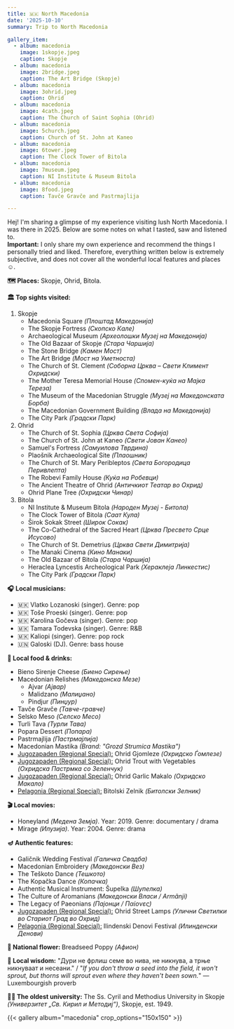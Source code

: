 ```yaml
---
title: 🇲🇰 North Macedonia
date: '2025-10-10'
summary: Trip to North Macedonia

gallery_item:
  - album: macedonia
    image: 1skopje.jpeg
    caption: Skopje
  - album: macedonia
    image: 2bridge.jpeg
    caption: The Art Bridge (Skopje)
  - album: macedonia
    image: 3ohrid.jpeg
    caption: Ohrid
  - album: macedonia
    image: 4cath.jpeg
    caption: The Church of Saint Sophia (Ohrid)
  - album: macedonia
    image: 5church.jpeg
    caption: Church of St. John at Kaneo
  - album: macedonia
    image: 6tower.jpeg
    caption: The Clock Tower of Bitola
  - album: macedonia
    image: 7museum.jpeg
    caption: NI Institute & Museum Bitola
  - album: macedonia
    image: 8food.jpeg
    caption: Tavče Gravče and Pastrmajlija

---
```

Hej! I'm sharing a glimpse of my experience visiting lush North Macedonia. I was there in 2025. Below are some notes on what I tasted, saw and listened to.<br>
<b>Important:</b> I only share my own experience and recommend the things I personally tried and liked. Therefore, everything written below is extremely subjective, and does not cover all the wonderful local features and places ☺️.

<b>🗺 Places:</b> Skopje, Ohrid, Bitola.<br>

<b>🏛 Top sights visited: </b>
1. Skopje
    - Macedonia Square <i>(Плоштад Македонија)</i>
    - The Skopje Fortress <i>(Скопско Кале)</i>
    - Archaeological Museum <i>(Археолошки Музеј на Македонија)</i>
    - The Old Bazaar of Skopje <i>(Стара Чаршија)</i>
    - The Stone Bridge <i>(Камен Мост)</i>
    - The Art Bridge <i>(Мост на Уметноста)</i>
    - The Church of St. Clement <i>(Соборна Црква – Свети Климент Охридски)</i>
    - The Mother Teresa Memorial House <i>(Спомен-куќа на Мајка Тереза)</i>
    - The Museum of the Macedonian Struggle <i>(Музеј на Македонската Борба)</i>
    - The Macedonian Government Building <i>(Влада на Македонија)</i>
    - The City Park <i>(Градски Парк)</i>
2. Ohrid
    - The Church of St. Sophia <i>(Црква Света Софија)</i>
    - The Church of St. John at Kaneo <i>(Свети Јован Канео)</i>
    - Samuel's Fortress <i>(Самуилова Тврдина)</i>
    - Plaošnik Archaeological Site <i>(Плаошник)</i>
    - The Church of St. Mary Peribleptos <i>(Света Богородица Перивлепта)</i>
    - The Robevi Family House <i>(Куќа на Робевци)</i>
    - The Ancient Theatre of Ohrid <i>(Античкиот Театар во Охрид)</i>
    - Ohrid Plane Tree <i>(Охридски Чинар)</i>
3. Bitola
    - NI Institute & Museum Bitola <i>(Народен Музеј - Битола)</i>
    - The Clock Tower of Bitola <i>(Саат Кула)</i>
    - Širok Sokak Street <i>(Широк Сокак)</i>
    - The Co-Cathedral of the Sacred Heart <i>(Црква Пресвето Срце Исусово)</i>
    - The Church of St. Demetrius <i>(Црква Свети Димитрија)</i>
    - The Manaki Cinema <i>(Кино Манаки)</i>
    - The Old Bazaar of Bitola <i>(Стара Чаршија)</i>
    - Heraclea Lyncestis Archeological Park <i>(Хераклеја Линкестис)</i>
    - The City Park <i>(Градски Парк)</i>


<b>🎧 Local musicians: </b>
- 🇲🇰 Vlatko Lozanoski (singer). Genre: pop
- 🇲🇰 Toše Proeski (singer). Genre: pop 
- 🇲🇰 Karolina Gočeva (singer). Genre: pop
- 🇲🇰 Tamara Todevska (singer). Genre: R&B
- 🇲🇰 Kaliopi (singer). Genre: pop rock
- 🇺🇳 Galoski (DJ). Genre: bass house


<b>🥘 Local food & drinks: </b>
- Bieno Sirenje Cheese <i>(Биено Сирење)</i>
- Macedonian Relishes <i>(Македонска Мезе)</i>
  - Ajvar <i>(Ајвар)</i>
  - Malidzano <i>(Малиџано)</i>
  - Pindjur <i>(Пинџур)</i>
- Tavče Gravče <i>(Тавче-гравче)</i>
- Selsko Meso <i>(Селско Месо)</i>
- Turli Tava <i>(Турли Тава)</i>
- Popara Dessert <i>(Попара)</i>
- Pastrmajlija <i>(Пастрмајлија)</i>
- Macedonian Mastika <i>(Brand: "Grozd Strumica Mastika")</i>
- <u>Jugozapaden (Regional Special):</u> Ohrid Gjomleze <i>(Охридско Ѓомлезе)</i>
- <u>Jugozapaden (Regional Special):</u> Ohrid Trout with Vegetables <i>(Охридска Пастрмка со Зеленчук)</i>
- <u>Jugozapaden (Regional Special):</u> Ohrid Garlic Makalo <i>(Охридско Макало)</i>
- <u>Pelagonia (Regional Special):</u> Bitolski Zelnik <i>(Битолски Зелник)</i>


<b>🎬 Local movies:</b>
- Honeyland <i>(Медена Земја)</i>. Year: 2019. Genre: documentary / drama
- Mirage <i>(Илузија)</i>. Year: 2004. Genre: drama


<b>🪔 Authentic features:</b>
- Galičnik Wedding Festival <i>(Галичка Свадба)</i>
- Macedonian Embroidery <i>(Македонски Вез)</i>
- The Teškoto Dance <i>(Тешкото)</i>
- The Kopačka Dance <i>(Копачка)</i>
- Authentic Musical Instrument: Šupelka <i>(Шупелка)</i> 
- The Culture of Aromanians <i>(Македонски Власи / Armãnji)</i>
- The Legacy of Paeonians <i>(Пајонци / Παίονες)</i> 
- <u>Jugozapaden (Regional Special):</u> Ohrid Street Lamps <i>(Улични Светилки во Стариот Град во Охрид)</i>
- <u>Pelagonia (Regional Special):</u> Ilindenski Denovi Festival <i>(Илинденски Денови)</i>


<b>💐 National flower: </b> Breadseed Poppy <i>(Афион)</i>


<b>🦉 Local wisdom:</b> "Дури не фрлиш семе во нива, не никнува, а трње никнуваат и несеани." / "<i>If you don't throw a seed into the field, it won't sprout, but thorns will sprout even where they haven't been sown.</i>" — Luxembourgish proverb


<b>👨‍🎓 The oldest university:</b> The Ss. Cyril and Methodius University in Skopje <i>(Универзитет „Св. Кирил и Методиј“)</i>, Skopje, est. 1949.  


{{< gallery album="macedonia" crop_options="150x150" >}}
   

